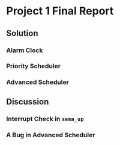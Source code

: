 # Project 1 Final Report

## Solution

### Alarm Clock

### Priority Scheduler

### Advanced Scheduler

## Discussion

### Interrupt Check in `sema_up`

### A Bug in Advanced Scheduler